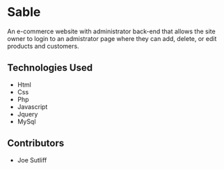 # Sable

An e-commerce website with administrator back-end that allows the site owner to login to an admistrator page where they can
add, delete, or edit products and customers.

## Technologies Used

- Html
- Css
- Php
- Javascript
- Jquery
- MySql

## Contributors

- Joe Sutliff
